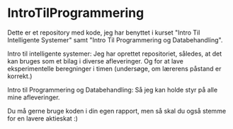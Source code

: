 # IntroTilProgrammering

Dette er et repository med kode, jeg har benyttet i kurset "Intro Til Intelligente Systemer" samt "Intro Til Programmering og Databehandling".

Intro til intelligente systemer:
Jeg har oprettet repositoriet, således, at det kan bruges som et bilag i diverse afleveringer. Og for at lave eksperimentelle beregninger i timen (undersøge, om lærerens påstand er korrekt.)

Intro til Programmering og Databehandling:
Så jeg kan holde styr på alle mine afleveringer.

Du må gerne bruge koden i din egen rapport, men så skal du også stemme for en lavere aktieskat :)
